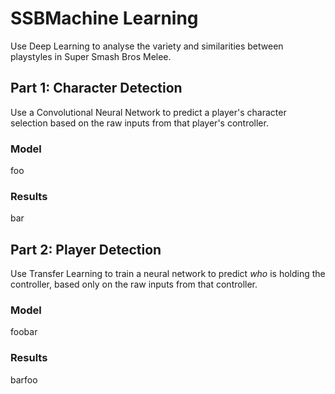 # SSBMachine Learning

Use Deep Learning to analyse the variety and similarities between playstyles in Super Smash Bros Melee.

## Part 1: Character Detection
  
Use a Convolutional Neural Network to predict a player's character selection based on the raw inputs from that player's controller.

### Model

foo

### Results

bar

## Part 2: Player Detection

Use Transfer Learning to train a neural network to predict *who* is holding the controller, based only on the raw inputs from that controller.

### Model

foobar

### Results

barfoo
